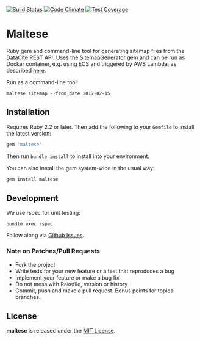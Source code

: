 [![Build Status](https://travis-ci.org/datacite/maltese.svg?branch=master)](https://travis-ci.org/datacite/maltese)
[![Code Climate](https://codeclimate.com/github/datacite/maltese/badges/gpa.svg)](https://codeclimate.com/github/datacite/maltese)
[![Test Coverage](https://codeclimate.com/github/datacite/maltese/badges/coverage.svg)](https://codeclimate.com/github/datacite/maltese/coverage)

# Maltese

Ruby gem and command-line tool for generating sitemap files from the DataCite REST API. Uses the [SitemapGenerator](https://github.com/kjvarga/sitemap_generator) gem and can be run as Docker container, e.g. using ECS and triggered by AWS Lambda, as described [here](https://medium.com/@pahud/ecs-task-runner-with-lambda-4594b72ccb#.5xpmf2inz).

Run as a command-line tool:

```
maltese sitemap --from_date 2017-02-15
```

## Installation

Requires Ruby 2.2 or later. Then add the following to your `Gemfile` to install the
latest version:

```ruby
gem 'maltese'
```

Then run `bundle install` to install into your environment.

You can also install the gem system-wide in the usual way:

```bash
gem install maltese
```

## Development

We use rspec for unit testing:

```
bundle exec rspec
```

Follow along via [Github Issues](https://github.com/datacite/toccatore/issues).

### Note on Patches/Pull Requests

* Fork the project
* Write tests for your new feature or a test that reproduces a bug
* Implement your feature or make a bug fix
* Do not mess with Rakefile, version or history
* Commit, push and make a pull request. Bonus points for topical branches.

## License
**maltese** is released under the [MIT License](https://github.com/datacite/maltese/blob/master/LICENSE.md).
